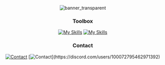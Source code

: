 <div align="center">

![banner_transparent](https://user-images.githubusercontent.com/34923485/229663147-74269791-fb09-4bc5-a993-aa0f8b9fb411.png)

### Toolbox
[![My Skills](https://skillicons.dev/icons?i=django,fastapi,flask,nodejs,css,html,aws,cloudflare,heroku,nginx,vercel,git,github,gitlab,js)](https://skillicons.dev)
[![My Skills](https://skillicons.dev/icons?i=py,mongodb,mysql,postgres,linux,ps,postman,vscode)](https://skillicons.dev)

### Contact
[![Contact](https://skillicons.dev/icons?i=discord)](https://discord.com/users/100072795462971392) [![Contact]([https://skillicons.dev/icons?i=discord](https://rdgb.net/i/IK55r.png))](https://discord.com/users/100072795462971392)

</div>
